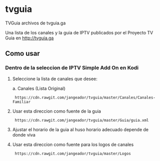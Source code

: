 # tvguia
TVGuia archivos de tvguia.ga

Una lista de los canales y la guia de IPTV publicados por el Proyecto TV Guia en http://tvguia.ga

## Como usar

### Dentro de la seleccion de IPTV Simple Add On en Kodi

1. Seleccione la lista de canales que desee:
	
	a. Canales (Lista Original)

		https://cdn.rawgit.com/jangeador/tvguia/master/Canales/Canales-Familiar

2. Usar esta direccion como fuente de la guia

		https://cdn.rawgit.com/jangeador/tvguia/master/Guia/guia.xml

3. Ajustar el horario de la guia al huso horario adecuado depende de donde viva

4. Usar esta direccion como fuente para los logos de canales

		https://cdn.rawgit.com/jangeador/tvguia/master/Logos
